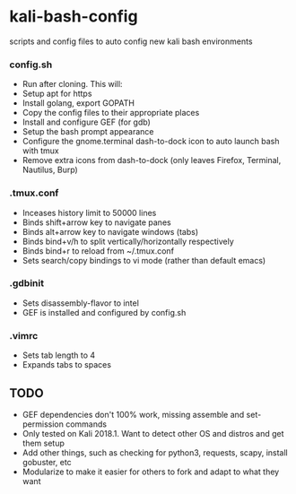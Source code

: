 # kali-bash-config
scripts and config files to auto config new kali bash environments

### config.sh
* Run after cloning. This will:
* Setup apt for https
* Install golang, export GOPATH
* Copy the config files to their appropriate places
* Install and configure GEF (for gdb)
* Setup the bash prompt appearance
* Configure the gnome.terminal dash-to-dock icon to auto launch bash with tmux
* Remove extra icons from dash-to-dock (only leaves Firefox, Terminal, Nautilus, Burp)

### .tmux.conf
* Inceases history limit to 50000 lines
* Binds shift+arrow key to navigate panes
* Binds alt+arrow key to navigate windows (tabs)
* Binds bind+v/h to split vertically/horizontally respectively
* Binds bind+r to reload from ~/.tmux.conf
* Sets search/copy bindings to vi mode (rather than default emacs)

### .gdbinit
* Sets disassembly-flavor to intel
* GEF is installed and configured by config.sh

### .vimrc
* Sets tab length to 4
* Expands tabs to spaces

## TODO
* GEF dependencies don't 100% work, missing assemble and set-permission commands
* Only tested on Kali 2018.1. Want to detect other OS and distros and get them setup
* Add other things, such as checking for python3, requests, scapy, install gobuster, etc
* Modularize to make it easier for others to fork and adapt to what they want
